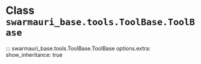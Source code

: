 # Class `swarmauri_base.tools.ToolBase.ToolBase`

::: swarmauri_base.tools.ToolBase.ToolBase
    options.extra:
      show_inheritance: true

